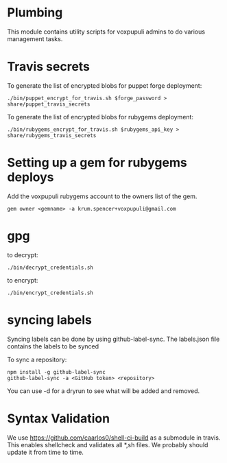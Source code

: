 # Plumbing

This module contains utility scripts for voxpupuli admins to
do various management tasks.



# Travis secrets

To generate the list of encrypted blobs for puppet forge deployment:

```
./bin/puppet_encrypt_for_travis.sh $forge_password > share/puppet_travis_secrets
```

To generate the list of encrypted blobs for rubygems deployment:

```
./bin/rubygems_encrypt_for_travis.sh $rubygems_api_key > share/rubygems_travis_secrets
```


# Setting up a gem for rubygems deploys

Add the voxpupuli rubygems account to the owners list of the gem.


```
gem owner <gemname> -a krum.spencer+voxpupuli@gmail.com
```


# gpg

to decrypt:


```
./bin/decrypt_credentials.sh
```


to encrypt:


```
./bin/encrypt_credentials.sh
```


# syncing labels

Syncing labels can be done by using github-label-sync. The labels.json file
contains the labels to be synced

To sync a repository:

```
npm install -g github-label-sync
github-label-sync -a <GitHub token> <repository>
```

You can use -d for a dryrun to see what will be added and removed.


# Syntax Validation

We use https://github.com/caarlos0/shell-ci-build as a submodule in travis. This enables shellcheck and validates all \*,sh files. We probably should update it from time to time.
